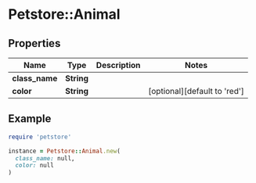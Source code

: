 # Petstore::Animal

## Properties

| Name | Type | Description | Notes |
| ---- | ---- | ----------- | ----- |
| **class_name** | **String** |  |  |
| **color** | **String** |  | [optional][default to &#39;red&#39;] |

## Example

```ruby
require 'petstore'

instance = Petstore::Animal.new(
  class_name: null,
  color: null
)
```

